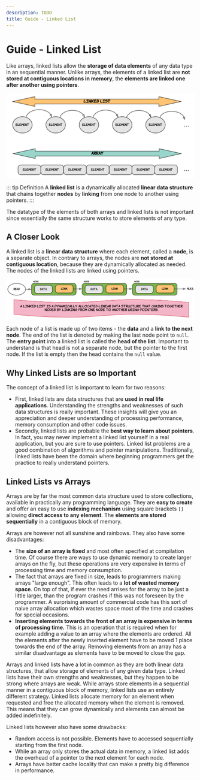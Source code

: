```yaml
---
description: TODO
title: Guide - Linked List
---
```


# Guide - Linked List

Like arrays, linked lists allow the **storage of data elements** of any data type in an sequential manner. Unlike arrays, the elements of a linked list are **not stored at contiguous locations in memory**, the **elements are linked one after another using pointers**.

![Linked List Concept](./img/linked-list-concept.png)

::: tip Definition
A **linked list** is a dynamically allocated **linear data structure** that chains together **nodes** by **linking** from one node to another using pointers.
:::

The datatype of the elements of both arrays and linked lists is not important since essentially the same structure works to store elements of any type.

## A Closer Look

A linked list is a **linear data structure** where each element, called a **node**, is a separate object. In contrary to arrays, the nodes are **not stored at contiguous location**, because they are dynamically allocated as needed. The nodes of the linked lists are linked using pointers.

![Representation of a Linked List](./img/linear-data-structure.png)

Each node of a list is made up of two items - the **data** and a **link to the next node**. The end of the list is denoted by making the last node point to `null`. The **entry point** into a linked list is called the **head of the list**. Important to understand is that  head is not a separate node, but the pointer to the first node. If the list is empty then the head contains the `null` value.

## Why Linked Lists are so Important

The concept of a linked list is important to learn for two reasons:

* First, linked lists are data structures that are **used in real life applications**. Understanding the strengths and weaknesses of such data structures is really important. These insights will give you an appreciation and deeper understanding of processing performance, memory consumption and other code issues.
* Secondly, linked lists are probable the **best way to learn about pointers**. In fact, you may never implement a linked list yourself in a real application, but you are sure to use pointers. Linked list problems are a good combination of algorithms and pointer manipulations. Traditionally, linked lists have been the domain where beginning programmers get the practice to really understand pointers.

## Linked Lists vs Arrays

Arrays are by far the most common data structure used to store collections, available in practically any programming language. They are **easy to create** and offer an easy to use **indexing mechanism** using square brackets `[]` allowing **direct access to any element**. The **elements are stored sequentially** in a contiguous block of memory.

Arrays are however not all sunshine and rainbows. They also have some disadvantages:

* The **size of an array is fixed** and most often specified at compilation time. Of course there are ways to use dynamic memory to create larger arrays on the fly, but these operations are very expensive in terms of processing time and memory consumption.
* The fact that arrays are fixed in size, leads to programmers making arrays "large enough". This often leads to a **lot of wasted memory space**. On top of that, if ever the need arrises for the array to be just a little larger, than the program crashes if this was not foreseen by the programmer. A surprising amount of
commercial code has this sort of naive array allocation which wastes space most of the time and crashes for special occasions.
* **Inserting elements towards the front of an array is expensive in terms of processing time.** This is an operation that is required when for example adding a value to an array where the elements are ordered. All the elements after the newly inserted element have to be moved 1 place towards the end of the array. Removing elements from an array has a similar disadvantage as elements have to be moved to close the gap.

Arrays and linked lists have a lot in common as they are both linear data structures, that allow storage of elements of any given data type. Linked lists have their own strengths and weaknesses, but they happen to be strong where arrays are weak. While arrays store elements in a sequential manner in a contiguous block of memory, linked lists use an entirely different strategy. Linked lists allocate memory for an element when requested and free the allocated memory when the element is removed. This means that they can grow dynamically and elements can almost be added indefinitely.

Linked lists however also have some drawbacks:

* Random access is not possible. Elements have to accessed sequentially starting from the first node.
* While an array only stores the actual data in memory, a linked list adds the overhead of a pointer to the next element for each node.
* Arrays have better cache locality that can make a pretty big difference in performance.
